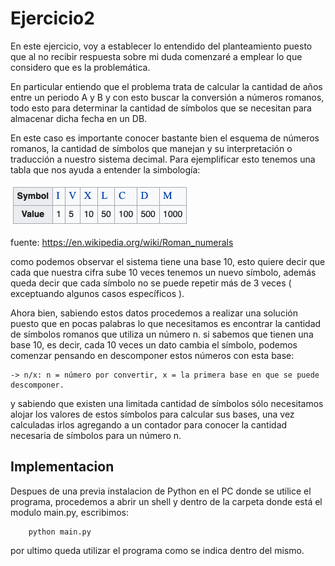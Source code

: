 # Ejercicio2

En este ejercicio, voy a establecer lo entendido del planteamiento puesto que al no recibir respuesta sobre mi duda comenzaré a emplear lo que considero que es la problemática.

En particular entiendo que el problema trata de calcular la cantidad de años entre un periodo A y B y con esto buscar la conversión a números romanos, todo esto para determinar la cantidad de símbolos que se necesitan para almacenar dicha fecha en un DB.

En este caso es importante conocer bastante bien el esquema de números romanos, la cantidad de símbolos que manejan y su interpretación o traducción a nuestro sistema decimal. Para ejemplificar esto tenemos una tabla que nos ayuda a entender la simbología:

![roman.png](img/roman.png)

fuente: https://en.wikipedia.org/wiki/Roman_numerals

como podemos observar el sistema tiene una base 10, esto quiere decir que cada que nuestra cifra sube 10 veces tenemos un nuevo símbolo, además queda decir que cada símbolo no se puede repetir más de 3 veces ( exceptuando algunos casos específicos ).

Ahora bien, sabiendo estos datos procedemos a realizar una solución puesto que en pocas palabras lo que necesitamos es encontrar la cantidad de símbolos romanos que utiliza un número n. si sabemos que tienen una base 10, es decir, cada 10 veces un dato cambia el símbolo, podemos comenzar pensando en descomponer estos números con esta base:

    -> n/x: n = número por convertir, x = la primera base en que se puede descomponer.

y sabiendo que existen una limitada cantidad de símbolos sólo necesitamos alojar los valores de estos símbolos para calcular sus bases, una vez calculadas irlos agregando a un contador para conocer la cantidad necesaria de símbolos para un número n.

## Implementacion
Despues de una previa instalacion de Python en el PC donde se utilice el programa, procedemos a abrir un shell y dentro de la carpeta donde está el modulo main.py, escribimos:

```
    python main.py
```

por ultimo queda utilizar el programa como se indica dentro del mismo.